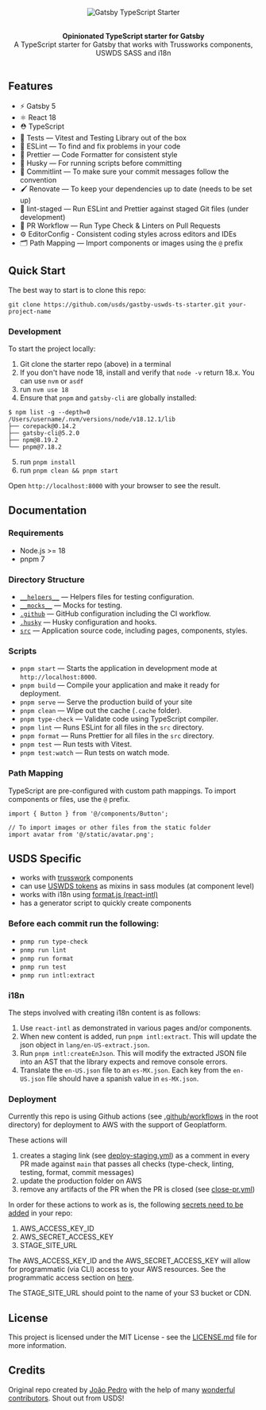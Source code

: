 <p align="center">
  <img src="https://user-images.githubusercontent.com/26466516/169722691-77a6ca86-df54-4a0e-b952-48c3f3ed7526.png" alt="Gatsby TypeScript Starter">
</p>

<br />

<div align="center"><strong>Opinionated TypeScript starter for Gatsby</strong></div>
<div align="center">A TypeScript starter for Gatsby that works with Trussworks components, USWDS SASS and i18n</div>

<br />

## Features

- ⚡️ Gatsby 5
- ⚛️ React 18
- ⛑ TypeScript
- 🐐 Tests — Vitest and Testing Library out of the box
- 📏 ESLint — To find and fix problems in your code
- 💖 Prettier — Code Formatter for consistent style
- 🐶 Husky — For running scripts before committing
- 🚓 Commitlint — To make sure your commit messages follow the convention
- 🖌 Renovate — To keep your dependencies up to date (needs to be set up)
- 🚫 lint-staged — Run ESLint and Prettier against staged Git files (under development)
- 👷 PR Workflow — Run Type Check & Linters on Pull Requests
- ⚙️ EditorConfig - Consistent coding styles across editors and IDEs
- 🗂 Path Mapping — Import components or images using the `@` prefix

## Quick Start

The best way to start is to clone this repo:

```
git clone https://github.com/usds/gastby-uswds-ts-starter.git your-project-name
```

### Development

To start the project locally:

1. Git clone the starter repo (above) in a terminal
2. If you don't have node 18, install and verify that `node -v` return 18.x. You can use `nvm` or `asdf`
3. run `nvm use 18`
4. Ensure that `pnpm` and `gatsby-cli` are globally installed:

```
$ npm list -g --depth=0
/Users/username/.nvm/versions/node/v18.12.1/lib
├── corepack@0.14.2
├── gatsby-cli@5.2.0
├── npm@8.19.2
└── pnpm@7.18.2
```
5. run `pnpm install`
6. run `pnpm clean && pnpm start`

Open `http://localhost:8000` with your browser to see the result.

## Documentation

### Requirements

- Node.js >= 18
- pnpm 7

### Directory Structure

- [`__helpers__`](./__helpers__/) — Helpers files for testing configuration.<br>
- [`__mocks__`](./__mocks__/) — Mocks for testing.<br>
- [`.github`](.github) — GitHub configuration including the CI workflow.<br>
- [`.husky`](.husky) — Husky configuration and hooks.<br>
- [`src`](./src) — Application source code, including pages, components, styles.

### Scripts

- `pnpm start` — Starts the application in development mode at `http://localhost:8000`.
- `pnpm build` — Compile your application and make it ready for deployment.
- `pnpm serve` — Serve the production build of your site
- `pnpm clean` — Wipe out the cache (`.cache` folder).
- `pnpm type-check` — Validate code using TypeScript compiler.
- `pnpm lint` — Runs ESLint for all files in the `src` directory.
- `pnpm format` — Runs Prettier for all files in the `src` directory.
- `pnpm test` — Run tests with Vitest.
- `pnpm test:watch` — Run tests on watch mode.

### Path Mapping

TypeScript are pre-configured with custom path mappings. To import components or files, use the `@` prefix.

```tsx
import { Button } from '@/components/Button';

// To import images or other files from the static folder
import avatar from '@/static/avatar.png';
```

## USDS Specific
- works with [trusswork](https://trussworks.github.io/react-uswds/) components
- can use [USWDS tokens](https://designsystem.digital.gov/design-tokens/) as mixins in sass modules (at component level)
- works with i18n using [format.js (react-intl)](https://formatjs.io/docs/react-intl/api)
- has a generator script to quickly create components

### Before each commit run the following:
- `pnmp run type-check`
- `pnmp run lint`
- `pnmp run format`
- `pnmp run test`
- `pnmp run intl:extract`

### i18n

The steps involved with creating i18n content is as follows:

1. Use `react-intl` as demonstrated in various pages and/or components.
2. When new content is added, run `pnpm intl:extract`. This will update the json object in `lang/en-US-extract.json`.
3. Run `pnpm intl:createEnJson`. This will modify the extracted JSON file into an AST that the library expects and remove console errors.
4. Translate the `en-US.json` file to an `es-MX.json`. Each key from the `en-US.json` file should have a spanish value in `es-MX.json`.

### Deployment
Currently this repo is using Github actions (see [.github/workflows](https://github.com/usds/gatsby-uswds-ts-starter/tree/main/.github/workflows) in the root directory) for deployment to AWS with the support of Geoplatform.

These actions will
1. creates a staging link (see [deploy-staging.yml](https://github.com/usds/gatsby-uswds-ts-starter/blob/main/.github/workflows/deploy-staging.yml)) as a comment in every PR made against `main` that passes all checks (type-check, linting, testing, format, commit messages)
2. update the production folder on AWS
3. remove any artifacts of the PR when the PR is closed (see [close-pr.yml](https://github.com/usds/gatsby-uswds-ts-starter/blob/main/.github/workflows/close-pr.yml))

In order for these actions to work as is, the following [secrets need to be added](https://docs.github.com/en/codespaces/managing-codespaces-for-your-organization/managing-encrypted-secrets-for-your-repository-and-organization-for-github-codespaces) in your repo:
1. AWS_ACCESS_KEY_ID
2. AWS_SECRET_ACCESS_KEY
3. STAGE_SITE_URL

The AWS_ACCESS_KEY_ID and the AWS_SECRET_ACCESS_KEY will allow for programmatic (via CLI) access to your AWS resources. See the programmatic access section on [here](https://docs.aws.amazon.com/general/latest/gr/aws-sec-cred-types.htm).

The STAGE_SITE_URL should point to the name of your S3 bucket or CDN.

## License

This project is licensed under the MIT License - see the [LICENSE.md](LICENSE.md) file for more information.


## Credits


<div>
  Original repo created by <a href="https://twitter.com/jpedroschmitz">João Pedro</a> with the help of many <a href="https://github.com/jpedroschmitz/gatsby-starter-ts/graphs/contributors">wonderful contributors</a>. Shout out from USDS!
</div>